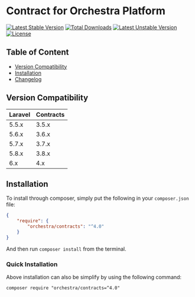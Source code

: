 Contract for Orchestra Platform
==============

[![Latest Stable Version](https://poser.pugx.org/orchestra/contracts/version)](https://packagist.org/packages/orchestra/contracts)
[![Total Downloads](https://poser.pugx.org/orchestra/contracts/downloads)](https://packagist.org/packages/orchestra/contracts)
[![Latest Unstable Version](https://poser.pugx.org/orchestra/contracts/v/unstable)](//packagist.org/packages/orchestra/contracts)
[![License](https://poser.pugx.org/orchestra/contracts/license)](https://packagist.org/packages/orchestra/contracts)

## Table of Content

* [Version Compatibility](#version-compatibility)
* [Installation](#installation)
* [Changelog](https://github.com/orchestral/contracts/releases)

## Version Compatibility

Laravel    | Contracts
:----------|:----------
 5.5.x     | 3.5.x
 5.6.x     | 3.6.x
 5.7.x     | 3.7.x
 5.8.x     | 3.8.x
 6.x       | 4.x

## Installation

To install through composer, simply put the following in your `composer.json` file:

```json
{
    "require": {
        "orchestra/contracts": "^4.0"
    }
}
```

And then run `composer install` from the terminal.

### Quick Installation

Above installation can also be simplify by using the following command:

    composer require "orchestra/contracts=^4.0"
